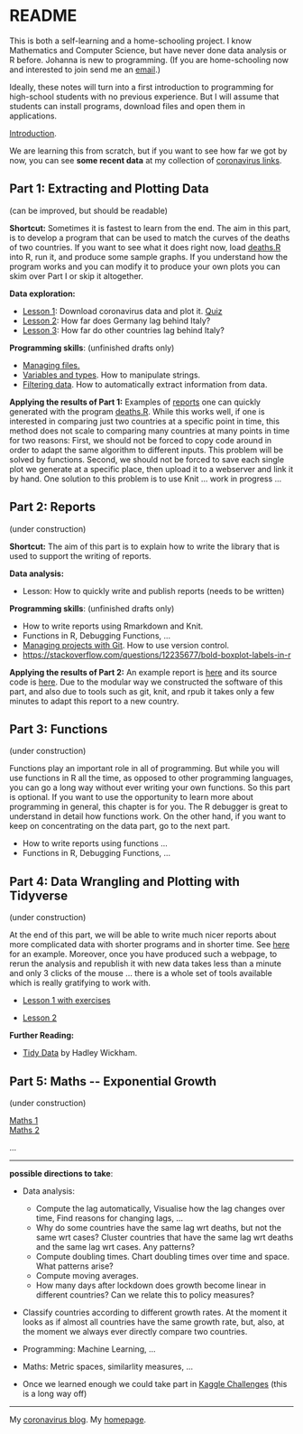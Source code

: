 # README

This is both a self-learning and a home-schooling project. I know Mathematics and Computer Science, but have never done data analysis or R before. Johanna is new to programming. (If you are home-schooling now and interested to join  send me an [email](mailto:alexhkurz@gmail.com?subject=coronavirus-in-R).)

Ideally, these notes will turn into a first  introduction to programming for high-school students with no previous experience. But I will assume that students can install programs, download files and open them in applications.

[Introduction](intro.md).

We are learning this from scratch, but if you want to see how far we got by now, you can see **some recent data** at my collection of [coronavirus links](https://alexhkurz.github.io/notes/covid-19.html).

## Part 1: Extracting and Plotting Data

(can be improved, but should be readable)

**Shortcut:** Sometimes it is fastest to learn from the end. The aim in this part, is to develop a program that can be used to match the curves of the deaths of two countries. If you want to see what it does right now, load [deaths.R](src/deaths.R) into R, run it, and produce some sample graphs. If you understand how the program works and you can modify it to produce your own plots you can skim over Part I or skip it altogether.

**Data exploration:**

- [Lesson 1](lessons/lesson-01/lesson-01.md): Download coronavirus data and plot it.  [Quiz](lessons/lesson-01/quiz-01.Rmd)  
- [Lesson 2](lessons/lesson-02/lesson-02.md): How far does Germany lag behind Italy?  
- [Lesson 3](lessons/lesson-03/lesson-03.md): How far do other countries lag behind   Italy? 

**Programming skills**: (unfinished drafts only)
- [Managing files.](lessons/lesson-files.md)
- [Variables and types](lessons/lesson-strings.Rmd). How to manipulate strings.
- [Filtering data](lessons/lesson-filter.Rmd). How to automatically extract information from data.

**Applying the results of Part 1:** Examples of [reports](reports/reports.md) one can quickly generated with the program [deaths.R](src/deaths.R). While this works well, if one is interested in comparing just two countries at a specific point in time, this method does not scale to comparing many countries at many points in time for two reasons: First, we should not be forced to copy code around in order to adapt the same algorithm to different inputs. This problem will be solved by functions. Second, we should not be forced to save each single plot we generate at a specific place, then upload it to a webserver and link it by hand. One solution to this problem is to use Knit ... work in progress ...


## Part 2: Reports

(under construction)

**Shortcut:** The aim of this part is to explain how to write the library that is used to support the writing of reports.

**Data analysis:**

- Lesson: How to quickly write and publish reports (needs to be written)

**Programming skills**: (unfinished drafts only)
- []() How to write reports using Rmarkdown and Knit.
- Functions in R, Debugging Functions, ... 
- [Managing projects with Git](lessons/lesson-git.md). How to use version control.
- https://stackoverflow.com/questions/12235677/bold-boxplot-labels-in-r


**Applying the results of Part 2:** An example report is [here](https://rpubs.com/alexhkurz/594386) and its source code is [here](https://github.com/alexhkurz/coronavirus-in-R/blob/master/reports/report-Germany-Italy.Rmd). Due to the modular way we constructed the software of this part, and also due to tools such as git, knit, and rpub it takes only a few minutes to adapt this report to a new country.

## Part 3: Functions

(under construction)

Functions play an important role in all of programming. But while you will use functions in R all the time, as opposed to other programming languages, you can go a long way without ever writing your own functions. So this part is optional. If you want to use the opportunity to learn more about programming in general, this chapter is for you. The R debugger is great to understand in detail how functions work. On the other hand, if you want to keep on concentrating on the data part, go to the next part. 

- []() How to write reports using functions ... 
- Functions in R, Debugging Functions, ... 

## Part 4: Data Wrangling and Plotting with Tidyverse

(under construction)

At the end of this part, we will be able to write much nicer reports about more complicated data with shorter programs and in shorter time. See [here](https://rpubs.com/alexhkurz/600882) for an example. Moreover, once you have produced such a webpage, to rerun the analysis and republish it with new data takes less than a minute and only 3 clicks of the mouse ... there is a whole set of tools available which is really gratifying to work with.


- [Lesson 1 with exercises](https://github.com/alexhkurz/coronavirus-in-R/blob/master/lessons/lesson-data-wrangling.Rmd)

- [Lesson 2](https://github.com/alexhkurz/coronavirus-in-R/blob/master/lessons/lesson-data-wrangling-2.Rmd)

**Further Reading:**

- [Tidy Data](http://www.jstatsoft.org/v59/i10/paper) by Hadley Wickham.


## Part 5: Maths -- Exponential Growth

(under construction)

[Maths 1](lessons/math-01.md)  
[Maths 2](lessons/math-02.md)

...

---

**possible directions to take**:

- Data analysis: 
  - Compute the lag automatically, Visualise how the lag changes over time, Find reasons for changing lags, ...
  - Why do some countries have the same lag wrt deaths, but not the same wrt cases? Cluster countries that have the same lag wrt deaths and the same lag wrt cases. Any patterns?
  - Compute doubling times. Chart doubling times over time and space. What patterns arise?
  - Compute moving averages.
  - How many days after lockdown does growth become linear in different countries? Can we relate this to policy measures?

- Classify countries according to different growth rates. At the moment it looks as if almost all countries have the same growth rate, but, also, at the moment we always ever directly compare two countries.

- Programming: Machine Learning, ...

- Maths: Metric spaces, similarlity measures, ...

- Once we learned enough we could take part in [Kaggle Challenges](https://www.kaggle.com/covid19) (this is a long way off)

---

My [coronavirus blog](https://alexhkurz.github.io/notes/covid-19.html).
My [homepage](https://alexhkurz.github.io).


